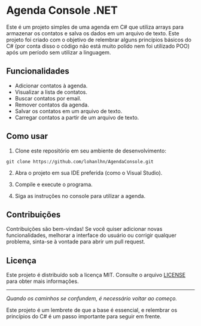 ﻿# Agenda Console .NET

Este é um projeto simples de uma agenda em C# que utiliza arrays para armazenar os contatos e salva os dados em um arquivo de texto. Este projeto foi criado com o objetivo de relembrar alguns princípios básicos do C# (por conta disso o código não está muito polido nem foi utilizado POO) após um período sem utilizar a linguagem.

## Funcionalidades

- Adicionar contatos à agenda.
- Visualizar a lista de contatos.
- Buscar contatos por email.
- Remover contatos da agenda.
- Salvar os contatos em um arquivo de texto.
- Carregar contatos a partir de um arquivo de texto.

## Como usar

1. Clone este repositório em seu ambiente de desenvolvimento:

```
git clone https://github.com/lohanlhn/AgendaConsole.git
```

2. Abra o projeto em sua IDE preferida (como o Visual Studio).

3. Compile e execute o programa.

4. Siga as instruções no console para utilizar a agenda.

## Contribuições

Contribuições são bem-vindas! Se você quiser adicionar novas funcionalidades, melhorar a interface do usuário ou corrigir qualquer problema, sinta-se à vontade para abrir um pull request.

## Licença

Este projeto é distribuído sob a licença MIT. Consulte o arquivo [LICENSE](LICENSE) para obter mais informações.

---

*Quando os caminhos se confundem, é necessário voltar ao começo.*

Este projeto é um lembrete de que a base é essencial, e relembrar os princípios do C# é um passo importante para seguir em frente.
